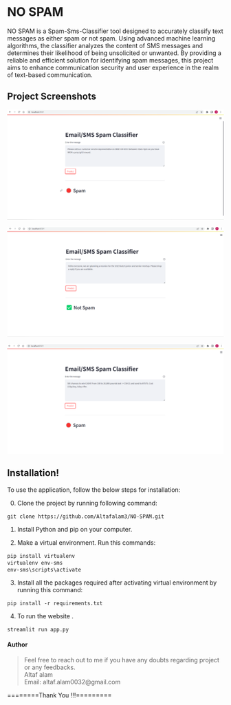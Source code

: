 # NO SPAM

NO SPAM is a Spam-Sms-Classifier tool designed to accurately classify text messages as either spam or not spam. Using advanced machine learning algorithms, the classifier analyzes the content of SMS messages and determines their likelihood of being unsolicited or unwanted. By providing a reliable and efficient solution for identifying spam messages, this project aims to enhance communication security and user experience in the realm of text-based communication.


## Project Screenshots
![NO-SPAM1](assets/Output1.png)

![NO-SPAM2](assets/Output2.png)

![NO-SPAM3](assets/Output3.png)



## Installation!

To use the application, follow the below steps for installation:

0. Clone the project by running following command:
```
git clone https://github.com/Altafalam3/NO-SPAM.git
```

1. Install Python and pip on your computer.

2. Make a virtual environment. Run this commands:
```
pip install virtualenv
virtualenv env-sms
env-sms\scripts\activate
```

3. Install all the packages required after activating virtual environment by running this command:
```
pip install -r requirements.txt
```

4. To run the website .
```
streamlit run app.py
```

#### Author

<blockquote>
Feel free to reach out to me if you have any doubts regarding project or any feedbacks.<br/>
Altaf alam<br/>
Email: altaf.alam0032@gmail.com
</blockquote>

========Thank You !!!=========
